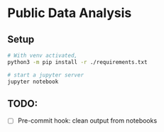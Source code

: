 # Public Data Analysis

## Setup
```sh
# With venv activated, 
python3 -m pip install -r ./requirements.txt

# start a jupyter server
jupyter notebook
```

## TODO:
 - [ ] Pre-commit hook: clean output from notebooks

